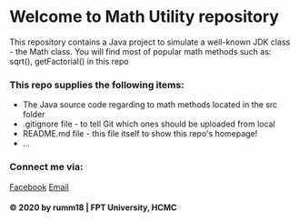 # Welcome to Math Utility repository
This repository contains a Java project to simulate a well-known JDK class - the Math class. 
You will find most of popular math methods such as: sqrt(), getFactorial() in this repo

### This repo supplies the following items:
* The Java source code regarding to math methods located in the src folder
* .gitignore file - to tell Git which ones should be uploaded from local
* README.md file - this file itself to show this repo's homepage!
* ...

### Connect me via:
[Facebook](https://facebook.com/athens2k)
[Email](mailto:athens1892@gmail.com)

#### © 2020 by rumm18 | FPT University, HCMC